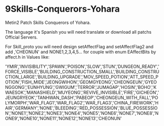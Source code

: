 # 9Skills-Conquerors-Yohara
Metin2 Patch Skills Conquerors of Yohara.

The language it's Spanish you will need translate or download all patchs Official Servers.

For Skill_proto you will need design setAffectFlag and setAffectFlag2 and add ,'CHEONUN' and NONE1,2,3,4,5... for couple with enum EAffectBits by affect.h in Values like:

'YMIR','INVISIBILITY','SPAWN','POISON','SLOW','STUN','DUNGEON_READY','FORCE_VISIBLE','BUILDING_CONSTRUCTION_SMALL','BUILDING_CONSTRUCTION_LARGE','BUILDING_UPGRADE','MOV_SPEED_POTION','ATT_SPEED_POTION','FISH_MIDE','JEONGWIHON','GEOMGYEONG','CHEONGEUN','GYEONGGONG','EUNHYUNG','GWIGUM','TERROR','JUMAGAP','HOSIN','BOHO','KWAESOK','MANASHIELD','MUYEONG','REVIVE_INVISIBLE','FIRE','GICHEON','JEUNGRYEOK','TANHWAN_DASH','PABEOP','CHEONGEUN_WITH_FALL','POLYMORPH','WAR_FLAG1','WAR_FLAG2','WAR_FLAG3','CHINA_FIREWORK','HAIR','GERMANY','NONE','BLEEDING','RED_POSSESSION','BLUE_POSSESSION','NONE1','NONE2','NONE3','NONE4','NONE5','NONE6','NONE7','NONE8','NONE9','NONE10','NONE11','NONE12','NONE13','CHEONUN'
